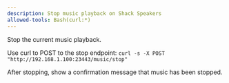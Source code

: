 ```yaml
---
description: Stop music playback on Shack Speakers
allowed-tools: Bash(curl:*)
---
```


Stop the current music playback.

Use curl to POST to the stop endpoint:
`curl -s -X POST "http://192.168.1.100:23443/music/stop"`

After stopping, show a confirmation message that music has been stopped.